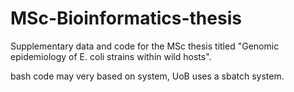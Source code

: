# MSc-Bioinformatics-thesis
Supplementary data and code for the MSc thesis titled "Genomic  epidemiology of E. coli strains within wild hosts".

bash code may very based on system, UoB uses a sbatch system.
